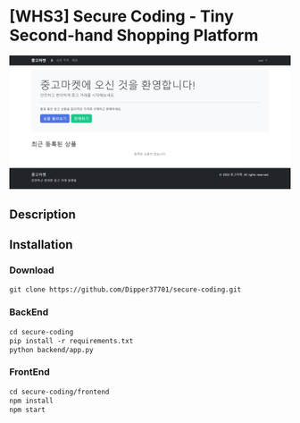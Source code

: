 # [WHS3] Secure Coding - Tiny Second-hand Shopping Platform
<img src="/image/img01.png"></img>
## Description

## Installation
### Download
```
git clone https://github.com/Dipper37701/secure-coding.git
```
### BackEnd
```
cd secure-coding
pip install -r requirements.txt
python backend/app.py
```
### FrontEnd
```
cd secure-coding/frontend
npm install
npm start
```
